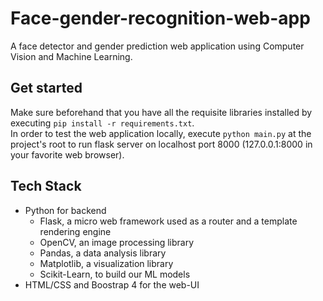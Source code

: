 # Face-gender-recognition-web-app

A face detector and gender prediction web application using Computer Vision and Machine Learning. 

## Get started

Make sure beforehand that you have all the requisite libraries installed by executing `pip install -r requirements.txt`.  
In order to test the web application locally, execute `python main.py` at the project's root to run flask server on localhost port 8000 (127.0.0.1:8000 in your favorite web browser). 

## Tech Stack
*  Python for backend
   *  Flask, a micro web framework used as a router and a template rendering engine
   *  OpenCV, an image processing library
   *  Pandas, a data analysis library
   *  Matplotlib, a visualization library
   *  Scikit-Learn, to build our ML models
*  HTML/CSS and Boostrap 4 for the web-UI
